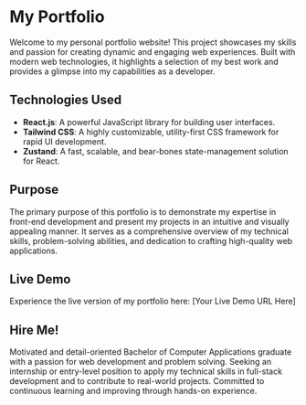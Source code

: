 # My Portfolio

Welcome to my personal portfolio website! This project showcases my skills and passion for creating dynamic and engaging web experiences. Built with modern web technologies, it highlights a selection of my best work and provides a glimpse into my capabilities as a developer.

## Technologies Used

* **React.js**: A powerful JavaScript library for building user interfaces.
* **Tailwind CSS**: A highly customizable, utility-first CSS framework for rapid UI development.
* **Zustand**: A fast, scalable, and bear-bones state-management solution for React.

## Purpose

The primary purpose of this portfolio is to demonstrate my expertise in front-end development and present my projects in an intuitive and visually appealing manner. It serves as a comprehensive overview of my technical skills, problem-solving abilities, and dedication to crafting high-quality web applications.

## Live Demo

Experience the live version of my portfolio here: [Your Live Demo URL Here]

## Hire Me!

Motivated and detail-oriented Bachelor of Computer Applications graduate with a passion for web development and problem solving. Seeking an internship or entry-level position to apply my technical skills in full-stack development and to contribute to real-world projects. Committed to continuous learning and improving through hands-on experience.